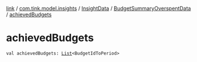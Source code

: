 [link](../../../index.md) / [com.tink.model.insights](../../index.md) / [InsightData](../index.md) / [BudgetSummaryOverspentData](index.md) / [achievedBudgets](./achieved-budgets.md)

# achievedBudgets

`val achievedBudgets: `[`List`](https://kotlinlang.org/api/latest/jvm/stdlib/kotlin.collections/-list/index.html)`<BudgetIdToPeriod>`